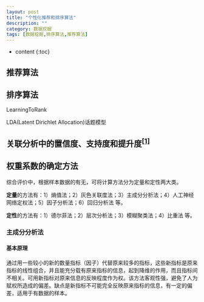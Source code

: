 ```yaml
---
layout: post
title: "个性化推荐和排序算法"
description: ""
category: 数据挖掘
tags: [数据挖掘,排序算法,推荐算法]
---
```

* content
{:toc}


## 推荐算法



## 排序算法

LearningToRank

LDA(Latent Dirichlet Allocation)话题模型

## 关联分析中的置信度、支持度和提升度<sup>[[1]](http://www.360doc.com/content/15/0611/19/25802092_477451393.shtml)</sup>


## 权重系数的确定方法

综合评价中，根据样本数据的有无，可将计算方法分为定量和定性两大类。

**定量**的方法有：1）熵值法；2）灰色关联度法；3）主成分分析法；4）人工神经网络定权法；5）因子分析法；6）回归分析法 等。

**定性**的方法有：1）德尔菲法；2）层次分析法；3）模糊聚类法；4）比重法 等。

### 主成分分析法

#### 基本原理

通过用一些较小的新的数量指标（因子）代替原来较多的指标，这些新指标是原来指标的线性组合，并且能充分载有原来指标的信息，起到降维的作用，而且指标间不相关。可用新指标对原来信息的反映程度作为权。该方法客观性强，避免了人为赋权所造成的偏差。缺点是新指标不可能完全反映原来指标的信息，有一定的偏差，适用于有数据的样本。



